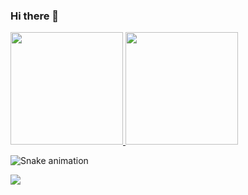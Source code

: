 ### Hi there 👋

<!--
**dqos/dqos** is a ✨ _special_ ✨ repository because its `README.md` (this file) appears on your GitHub profile.

Here are some ideas to get you started:

- 🔭 I’m currently working on ...
- 🌱 I’m currently learning ...
- 👯 I’m looking to collaborate on ...
- 🤔 I’m looking for help with ...
- 💬 Ask me about ...
- 📫 How to reach me: ...
- 😄 Pronouns: ...
- ⚡ Fun fact: ...
-->


<a href="https://github.com/dqos">
  <img height="180em" src="https://github-readme-stats.vercel.app/api?username=dqos&theme=shades-of-purple" />
</a>
<a href="https://github.com/dqos">
  <img height="180em" src="https://github-readme-stats.vercel.app/api/top-langs/?username=dqos&theme=shades-of-purple&layout=compact" />
</a>

![Snake animation](https://github.com/thepiyushmalhotra/thepiyushmalhotra/blob/output/github-contribution-grid-snake.svg)

<p align="left">
  <img src="https://capsule-render.vercel.app/api?type=waving&color=gradient&height=100&section=footer"/>
</p>
